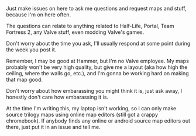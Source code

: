 Just make issues on here to ask me questions and request maps and stuff, because I'm on here often.

The questions can relate to anything related to Half-Life, Portal, Team Fortress 2, any Valve stuff, even modding Valve's games.

Don't worry about the time you ask, I'll usually respond at some point during the week you post it.

Remember, I may be good at Hammer, but I'm no Valve employee. My maps probably won't be very high quality, but give me a layout (aka how high the ceiling, where the walls go, etc.), and I'm gonna be working hard on making that map good.

Don't worry about how embarassing you might think it is, just ask away, I honestly don't care how embarassing it is.

At the time I'm writing this, my laptop isn't working, so I can only make source trilogy maps using online map editors (still got a crappy chromebook). If anybody finds any online or android source map editors out there, just put it in an issue and tell me.
